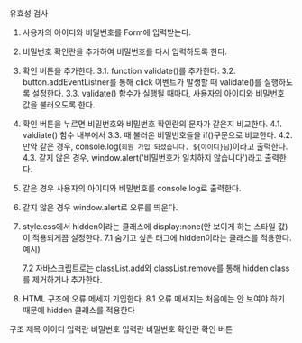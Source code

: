 유효성 검사

1. 사용자의 아이디와 비밀번호를 Form에 입력받는다.
2. 비밀번호 확인란을 추가하여 비밀번호를 다시 입력하도록 한다.
3. 확인 버튼을 추가한다.
    3.1. function validate()를 추가한다.
    3.2. button.addEventListner를 통해 click 이벤트가 발생할 때 validate()를 실행하도록 설정한다.
    3.3. validate() 함수가 실행될 때마다, 사용자의 아이디와 비밀번호 값을 불러오도록 한다.
4. 확인 버튼을 누르면 비밀번호와 비밀번호 확인란의 문자가 같은지 비교한다.
    4.1. valdiate() 함수 내부에서 3.3. 때 불러온 비밀번호들을 if()구문으로 비교한다.
    4.2. 만약 같은 경우, console.log(`회원 가입 되셨습니다. ${아이디}님`)이라고 출력한다.
    4.3. 같지 않은 경우, window.alert('비밀번호가 일치하지 않습니다')라고 출력한다.
5. 같은 경우 사용자의 아이디와 비밀번호를 console.log로 출력한다.
6. 같지 않은 경우 window.alert로 오류를 띄운다.

7. style.css에서 hidden이라는 클래스에 display:none(안 보이게 하는 스타일 값)이 적용되게끔 설정한다.
    7.1 숨기고 싶은 태그에 hidden이라는 클래스를 적용한다. 예시) <div class="hidden">
    7.2 자바스크립트로는 classList.add와 classList.remove를 통해 hidden class를 제거하거나 추가한다.
8. HTML 구조에 오류 메세지 기입한다.
    8.1 오류 메세지는 처음에는 안 보여야 하기 때문에 hidden 클래스를 적용한다

구조
    제목
    아이디 입력란
    비밀번호 입력란
    비밀번호 확인란
    확인 버튼
